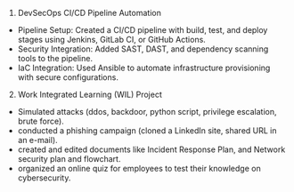 1.	DevSecOps CI/CD Pipeline Automation
- Pipeline Setup: Created a CI/CD pipeline with build, test, and deploy stages using Jenkins, GitLab CI, or GitHub Actions.
- Security Integration: Added SAST, DAST, and dependency scanning tools to the pipeline.
- IaC Integration: Used Ansible to automate infrastructure provisioning with secure configurations.

2.	Work Integrated Learning (WIL) Project
- Simulated attacks (ddos, backdoor, python script, privilege escalation, brute force).
- conducted a phishing campaign (cloned a LinkedIn site, shared URL in an e-mail).
- created and edited documents like Incident Response Plan, and Network security plan and flowchart.
- organized an online quiz for employees to test their knowledge on cybersecurity.
